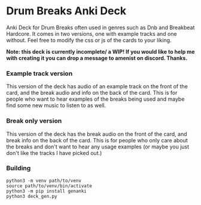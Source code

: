 # Drum Breaks Anki Deck
Anki Deck for Drum Breaks often used in genres such as Dnb and Breakbeat Hardcore. It comes in two versions, one with example tracks and one without. Feel free to modify the css or js of the cards to your liking.

**Note: this deck is currently incomplete/ a WIP! If you would like to help me with creating it you can drop a message to amenist on discord. Thanks.**

### Example track version
This version of the deck has audio of an example track on the front of the card, and the break audio and info on the back of the card. This is for people who want to hear examples of the breaks being used and maybe find some new music to listen to as well.

### Break only version
This version of the deck has the break audio on the front of the card, and break info on the back of the card. This is for people who only care about the breaks and don't want to hear any usage examples (or maybe you just don't like the tracks I have picked out.)





### Building

```
python3 -m venv path/to/venv
source path/to/venv/bin/activate
python3 -m pip install genanki
python3 deck_gen.py
```
